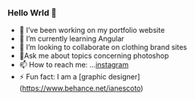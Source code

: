 ### Hello Wrld 👋

- 🔭 I’ve been working on my portfolio website
- 🌱 I’m currently learning Angular
- 👯 I’m looking to collaborate on clothing brand sites
- 🤔Ask me about topics concerning photoshop
- 📫 How to reach me: ...[instagram](https://www.instagram.com/ianescoto/)
- ⚡ Fun fact: I am a [graphic designer] (https://www.behance.net/ianescoto)
